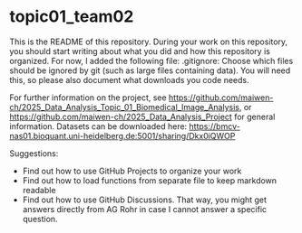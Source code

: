 # topic01_team02
This is the README of this repository. During your work on this repository, you should start writing about what you did and how this repository is organized. For now, I added the following file:
	.gitignore: Choose which files should be ignored by git (such as large files containing data). You will need this, so please also document what downloads you code needs.

For further information on the project, see https://github.com/maiwen-ch/2025_Data_Analysis_Topic_01_Biomedical_Image_Analysis, or https://github.com/maiwen-ch/2025_Data_Analysis_Project for general information. Datasets can be downloaded here: https://bmcv-nas01.bioquant.uni-heidelberg.de:5001/sharing/Dkx0iQWOP

Suggestions:
- Find out how to use GitHub Projects to organize your work
- Find out how to load functions from separate file to keep markdown readable
- Find out how to use GitHub Discussions. That way, you might get answers directly from AG Rohr in case I cannot answer a specific question.
